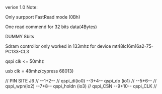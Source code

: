 verion 1.0
Note:

Only surpport FastRead mode (0Bh)

One read commend  for 32 bits data(4Bytes)

DUMMY 8bits

Sdram controllor only worked in 133mhz for device  mt48lc16m16a2-75-PC133-CL3

qspi clk  <= 50mhz

usb clk = 48mhz(cypress 68013)



//   PIN SITE           J6
//                    --1+2-- 
//  qspi_di(io0)      --3+4--  qspi_do (io1)
//                    --5+6-- 
//  qspi_wpn(io2)     --7+8--  qspi_holdn (io3)
//  qspi_CSN          --9+10--  qspi_CLK 
//

